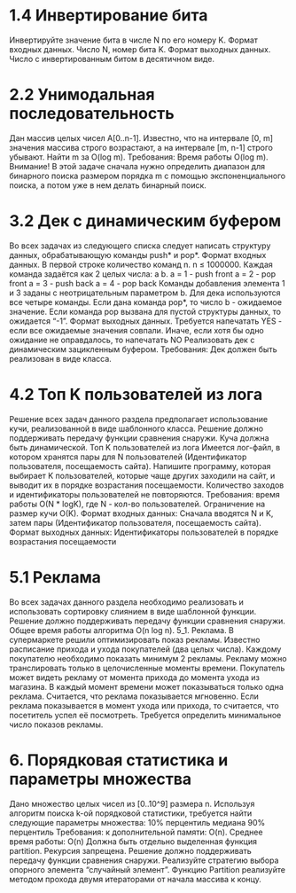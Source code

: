 # 1.4 Инвертирование бита
Инвертируйте значение бита в числе N по его номеру K.
Формат входных данных. Число N, номер бита K.
Формат выходных данных. Число с инвертированным битом в десятичном виде.

# 2.2 Унимодальная последовательность
Дан массив целых чисел А[0..n-1]. Известно, что на интервале [0, m] значения массива строго возрастают, 
а на интервале [m, n-1] строго убывают. Найти m за O(log m). 
Требования:  Время работы O(log m). 
Внимание! В этой задаче сначала нужно определить диапазон для бинарного поиска 
размером порядка m с помощью экспоненциального поиска, а потом уже в нем делать бинарный поиск.

# 3.2 Дек с динамическим буфером
Во всех задачах из следующего списка следует написать структуру данных, обрабатывающую команды push* и pop*.
Формат входных данных.
В первой строке количество команд n. n ≤ 1000000.
Каждая команда задаётся как 2 целых числа: a b.
a = 1 - push front
a = 2 - pop front
a = 3 - push back
a = 4 - pop back
Команды добавления элемента 1 и 3 заданы с неотрицательным параметром b.
Для дека используются все четыре команды.
Если дана команда pop*, то число b - ожидаемое значение. 
Если команда pop вызвана для пустой структуры данных, то ожидается “-1”. 
Формат выходных данных.
Требуется напечатать YES - если все ожидаемые значения совпали. 
Иначе, если хотя бы одно ожидание не оправдалось, то напечатать NO
Реализовать дек с динамическим зацикленным буфером.
Требования: Дек должен быть реализован в виде класса.

# 4.2 Топ K пользователей из лога
Решение всех задач данного раздела предполагает использование кучи, реализованной в виде шаблонного класса.
Решение должно поддерживать передачу функции сравнения снаружи.
Куча должна быть динамической.
Топ K пользователей из лога
Имеется лог-файл, в котором хранятся пары для N пользователей (Идентификатор пользователя, посещаемость сайта).
Напишите программу, которая выбирает K пользователей, которые чаще других заходили на сайт, и выводит их в порядке возрастания посещаемости. Количество заходов и идентификаторы пользователей не повторяются.
Требования: время работы O(N * logK), где N - кол-во пользователей. Ограничение на размер кучи O(K).
Формат входных данных: Сначала вводятся N и K, затем пары (Идентификатор пользователя, посещаемость сайта).
Формат выходных данных: Идентификаторы пользователей в порядке возрастания посещаемости

# 5.1 Реклама
Во всех задачах данного раздела необходимо реализовать и использовать сортировку слиянием в виде шаблонной функции.
Решение должно поддерживать передачу функции сравнения снаружи.
Общее время работы алгоритма O(n log n).
5_1. Реклама.
В супермаркете решили оптимизировать показ рекламы. Известно расписание прихода и ухода покупателей (два целых числа).
Каждому покупателю необходимо показать минимум 2 рекламы.  Рекламу можно транслировать только в целочисленные моменты времени.
Покупатель может видеть рекламу от момента прихода до момента ухода из магазина.
В каждый момент времени может показываться только одна реклама. Считается, что реклама показывается мгновенно.
Если реклама показывается в момент ухода или прихода, то считается, что посетитель успел её посмотреть. Требуется определить минимальное число показов рекламы.

# 6. Порядковая статистика и параметры множества
Дано множество целых чисел из [0..10^9] размера n. 
Используя алгоритм поиска k-ой порядковой статистики, 
требуется найти следующие параметры множества:
10%  перцентиль
медиана
90%  перцентиль
Требования: к дополнительной памяти: O(n). 
Среднее время работы: O(n)
Должна быть отдельно выделенная функция partition. 
Рекурсия запрещена. 
Решение должно поддерживать передачу функции сравнения снаружи.
Реализуйте стратегию выбора опорного элемента “случайный элемент”. 
Функцию Partition реализуйте методом прохода двумя итераторами от начала массива к концу.


